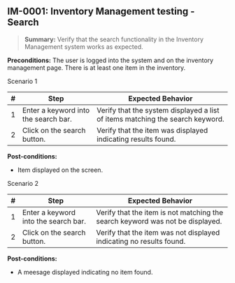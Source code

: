 ## **IM-0001:** Inventory Management testing - Search

> **Summary:** Verify that the search functionality in the Inventory Management system works as expected.  <br>

**Preconditions:** The user is logged into the system and on the inventory management page. There is at least one item in the inventory.

Scenario 1

 | \# | Step | Expected Behavior |
 |----|------|-------------------|
 |  1 | Enter a keyword into the search bar.     | Verify that the system displayed a list of items matching the search keyword.   |
 |  2 | Click on the search button.     | Verify that the item was displayed indicating results found.   |

**Post-conditions:**

 - Item displayed on the screen.


Scenario 2

 | \# | Step | Expected Behavior |
 |----|------|-------------------|
 |  1 | Enter a keyword into the search bar.     | Verify that the item is not matching the search keyword was not be displayed.   |
 |  2 | Click on the search button.     | Verify that the item was not displayed indicating no results found.   |

**Post-conditions:**

 - A meesage displayed indicating no item found.
